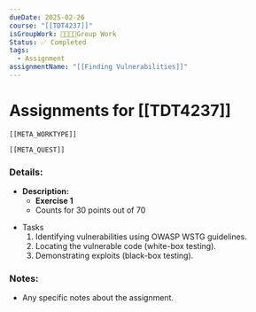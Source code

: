 ```yaml
---
dueDate: 2025-02-26
course: "[[TDT4237]]"
isGroupWork: 👨‍👩‍👧‍👦Group Work
Status: ✅ Completed
tags:
  - Assignment
assignmentName: "[[Finding Vulnerabilities]]"
---
```


# Assignments for [[TDT4237]]
```meta-bind-embed
[[META_WORKTYPE]]
```
```meta-bind-embed
[[META_QUEST]]
```
### Details:
- **Description:**
  - **Exercise 1**
  - Counts for 30 points out of 70

* Tasks
	1. Identifying vulnerabilities using OWASP WSTG guidelines. 
	2. Locating the vulnerable code (white-box testing). 
	3. Demonstrating exploits (black-box testing).
### Notes:
- Any specific notes about the assignment.